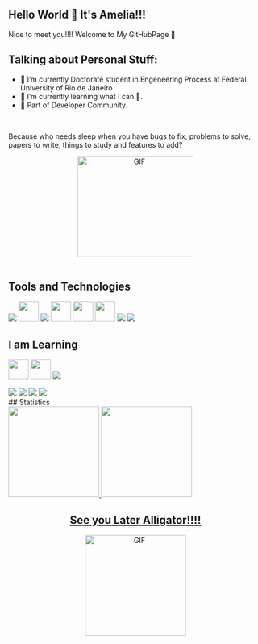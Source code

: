 ## Hello World 👋 It's Amelia!!!

Nice to meet you!!!! Welcome to My GitHubPage 🚀

## Talking about Personal Stuff:

- 🔭 I’m currently Doctorate student in Engeneering Process at Federal University of Rio de Janeiro
- 🌱 I’m currently learning what I can 🙌.
- 👯 Part of Developer Community.
  
<br/>

Because who needs sleep when you have bugs to fix, problems to solve, papers to write, things to study and features to add?

<div align="center">
<img src="https://media.giphy.com/media/7hJZcKzjIufeOmqKSj/giphy.gif" width="230" height="200" alt="GIF">
</div>

<br/>

## Tools and Technologies
<img src="https://cdn.jsdelivr.net/gh/devicons/devicon@latest/icons/scikitlearn/scikitlearn-original.svg" />

<img loading ="lazy" src="https://cdn.jsdelivr.net/gh/devicons/devicon@latest/icons/python/python-original.svg" width="40" height="40" />

<img src="https://cdn.jsdelivr.net/gh/devicons/devicon@latest/icons/pandas/pandas-original-wordmark.svg" />
          

<img loading="lazy" src="https://cdn.jsdelivr.net/gh/devicons/devicon/icons/git/git-original.svg" width="40" height="40"/> 
         <img loading= "lazy" src="https://cdn.jsdelivr.net/gh/devicons/devicon@latest/icons/bootstrap/bootstrap-original.svg" width="40" height="40"/> 
<img loading = "lazy" src="https://cdn.jsdelivr.net/gh/devicons/devicon@latest/icons/html5/html5-original.svg" width="40" height="40" /> 
            

<img src="https://cdn.jsdelivr.net/gh/devicons/devicon@latest/icons/javascript/javascript-original.svg" />
          <img src="https://cdn.jsdelivr.net/gh/devicons/devicon@latest/icons/notion/notion-original.svg" />
           

## I am Learning
<img loading="lazy" src="https://cdn.jsdelivr.net/gh/devicons/devicon/icons/java/java-original.svg" width="40" height="40"/> <img loading="lazy" src="https://cdn.jsdelivr.net/gh/devicons/devicon/icons/linux/linux-original.svg" width="40" height="40"/>
<img src="https://cdn.jsdelivr.net/gh/devicons/devicon@latest/icons/docker/docker-original.svg" />

<img src="https://cdn.jsdelivr.net/gh/devicons/devicon@latest/icons/go/go-original.svg" />
          
<img src="https://cdn.jsdelivr.net/gh/devicons/devicon@latest/icons/r/r-original.svg" />

<img src="https://cdn.jsdelivr.net/gh/devicons/devicon@latest/icons/streamlit/streamlit-original.svg" />

<img src="https://cdn.jsdelivr.net/gh/devicons/devicon@latest/icons/tensorflow/tensorflow-original.svg" />
          





</br>
## Statistics
<div> <a href="https://github.com/ItIsAmelia"> <img loading="lazy" height="180em" src="https://github-readme-stats.vercel.app/api/top-langs/?username=ItIsAmelia&layout=compact&langs_count=7&theme=dracula"/> <img loading="lazy" height="180em" src="https://github-readme-stats.vercel.app/api?username=ItIsAmelia&show_icons=true&theme=dracula&include_all_commits=true&count_private=true"/> </div>

<div align="center">
  <h2><strong>See you Later Alligator!!!!</strong></h2>
  <img src="https://media3.giphy.com/media/v1.Y2lkPTc5MGI3NjExaDc1Z2h4YjF2cjZjNjJvNzgyYm02ZGJldWV2MHZib2t1YXV0Mm83dSZlcD12MV9pbnRlcm5hbF9naWZfYnlfaWQmY3Q9Zw/4GIvR6cmYs8jC/200.webp" width="200" height="200" alt="GIF">
</div>



